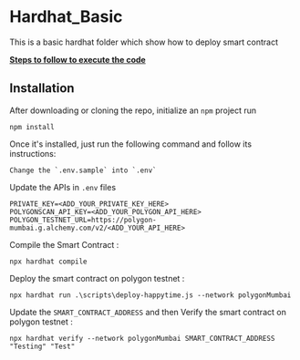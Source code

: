 # Hardhat_Basic
 This is a basic hardhat folder which show how to deploy smart contract


<ins>**Steps to follow to execute the code**<ins>

## Installation

After downloading  or cloning the repo, initialize an ` npm ` project run
```
npm install
```
Once it's installed, just run the following command and follow its instructions:

```
Change the `.env.sample` into `.env`
```
Update the APIs in ```.env``` files
```
PRIVATE_KEY=<ADD_YOUR_PRIVATE_KEY_HERE>
POLYGONSCAN_API_KEY=<ADD_YOUR_POLYGON_API_HERE>
POLYGON_TESTNET_URL=https://polygon-mumbai.g.alchemy.com/v2/<ADD_YOUR_API_HERE>
```

Compile the Smart Contract :  
```
npx hardhat compile
```
Deploy the smart contract on polygon testnet :  
``` 
npx hardhat run .\scripts\deploy-happytime.js --network polygonMumbai
```
Update the `SMART_CONTRACT_ADDRESS` and then Verify the smart contract on polygon testnet : 
```
npx hardhat verify --network polygonMumbai SMART_CONTRACT_ADDRESS "Testing" "Test"
```
